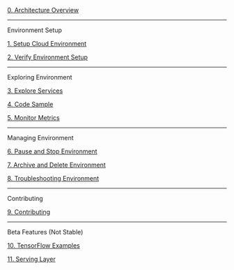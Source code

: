 [0. Architecture Overview](https://github.com/fluxcapacitor/pipeline/wiki/Architecture-Overview)

***
Environment Setup

[1. Setup Cloud Environment](https://github.com/fluxcapacitor/pipeline/wiki/Setup-Cloud-Environment)

[2. Verify Environment Setup](https://github.com/fluxcapacitor/pipeline/wiki/Verify-Environment-Setup)

*** 
Exploring Environment

[3. Explore Services](https://github.com/fluxcapacitor/pipeline/wiki/Explore-Services)

[4. Code Sample](https://github.com/fluxcapacitor/pipeline/wiki/Code-Sample)

[5. Monitor Metrics](https://github.com/fluxcapacitor/pipeline/wiki/Monitor-Metrics)

***
Managing Environment

[6. Pause and Stop Environment](https://github.com/fluxcapacitor/pipeline/wiki/Pause-and-Stop-Environment)

[7. Archive and Delete Environment](https://github.com/fluxcapacitor/pipeline/wiki/Archive-and-Delete-Environment)

[8. Troubleshooting Environment](https://github.com/fluxcapacitor/pipeline/wiki/Troubleshooting-Environment)

***
Contributing

[9. Contributing](https://github.com/fluxcapacitor/pipeline/wiki/Contributing)

***
Beta Features (Not Stable)

[10. TensorFlow Examples](https://github.com/fluxcapacitor/pipeline/wiki/TensorFlow)

[11. Serving Layer](https://github.com/fluxcapacitor/pipeline/wiki/Serving-Layer)